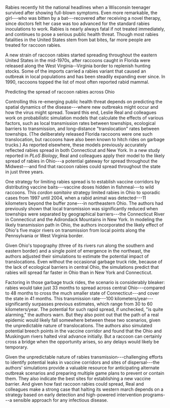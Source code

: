 Rabies recently hit the national headlines when a Wisconsin teenager
survived after showing full-blown symptoms. Even more remarkable, the
girl---who was bitten by a bat---recovered after receiving a novel
therapy, since doctors felt her case was too advanced for the standard
rabies inoculations to work. Rabies is nearly always fatal if not
treated immediately, and continues to pose a serious public health
threat. Though most rabies fatalities in the United States stem from bat
bites, far more people are treated for raccoon rabies.

A new strain of raccoon rabies started spreading throughout the eastern
United States in the mid-1970s, after raccoons caught in Florida were
released along the West Virginia--Virginia border to replenish hunting
stocks. Some of the imports carried a rabies variant that caused an
outbreak in local populations and has been steadily expanding ever
since. In 1990, raccoons topped the list of most often reported rabid
mammal.

Predicting the spread of raccoon rabies across Ohio

Controlling this re-emerging public health threat depends on predicting
the spatial dynamics of the disease---where new outbreaks might occur
and how the virus might spread. Toward this end, Leslie Real and
colleagues work on probabilistic simulation models that calculate the
effects of various factors, such as local transmission rates between
townships, ecological barriers to transmission, and long-distance
"translocation" rates between townships. (The deliberately released
Florida raccoons were one such translocation, but raccoons have also
been known to hitch rides on garbage trucks.) As reported elsewhere,
these models previously accurately reflected rabies spread in both
Connecticut and New York. In a new study reported in *PLoS Biology*,
Real and colleagues apply their model to the likely spread of rabies in
Ohio---a potential gateway for spread throughout the Midwest---and find
that raccoon rabies could spread throughout the state in just three
years.

One strategy for limiting rabies spread is to establish vaccine
corridors by distributing vaccine baits---vaccine doses hidden in
fishmeal---to wild raccoons. This *cordon sanitaire* strategy limited
rabies in Ohio to sporadic cases from 1997 until 2004, when a rabid
animal was detected---11 kilometers beyond the buffer zone---in
northeastern Ohio. The authors had previously shown that local
transmission was significantly reduced when townships were separated by
geographical barriers---the Connecticut River in Connecticut and the
Adirondack Mountains in New York. In modeling the likely transmission
path in Ohio, the authors incorporated the likely effect of Ohio\'s five
major rivers on transmission from local points along the Pennsylvania or
West Virginia border.

Given Ohio\'s topography (three of its rivers run along the southern and
eastern border) and a single point of emergence in the northeast, the
authors adjusted their simulations to estimate the potential impact of
translocations. Even without the occasional garbage truck ride, because
of the lack of ecological barriers in central Ohio, the simulations
predict that rabies will spread far faster in Ohio than in New York and
Connecticut.

Factoring in those garbage truck rides, the scenario is considerably
bleaker: rabies would take just 33 months to spread across central
Ohio---compared to 48 months to cross the much smaller state of
Connecticut---and cover the state in 41 months. This transmission
rate---100 kilometers/year---significantly surpasses previous estimates,
which range from 30 to 60 kilometers/year. The potential for such rapid
spread, if unchecked, "is quite alarming," the authors warn. But they
also point out that the path of a real epidemic would likely fall
somewhere between these two scenarios, given the unpredictable nature of
translocations. The authors also simulated potential breech points in
the vaccine corridor and found that the Ohio and Muskingum rivers halted
viral advance initially. But a raccoon can certainly cross a bridge when
the opportunity arises, so any delays would likely be temporary.

Given the unpredictable nature of rabies transmission---challenging
efforts to identify potential leaks in vaccine corridors and sites of
dispersal---the authors\' simulations provide a valuable resource for
anticipating alternate outbreak scenarios and preparing multiple game
plans to prevent or contain them. They also indicate the best sites for
establishing a new vaccine barrier. And given how fast raccoon rabies
could spread, Real and colleagues make a strong case that halting its
western march depends on a strategy based on early detection and
high-powered intervention programs---a sensible approach for any
infectious disease.
